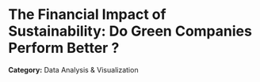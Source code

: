 # The Financial Impact of Sustainability: Do Green Companies Perform Better ?
**Category:** Data Analysis & Visualization
